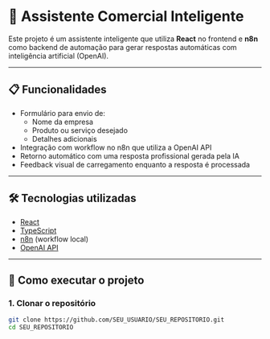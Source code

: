 # 🤖 Assistente Comercial Inteligente

Este projeto é um assistente inteligente que utiliza **React** no frontend e **n8n** como backend de automação para gerar respostas automáticas com inteligência artificial (OpenAI).

---

## 📋 Funcionalidades

- Formulário para envio de:
  - Nome da empresa
  - Produto ou serviço desejado
  - Detalhes adicionais
- Integração com workflow no n8n que utiliza a OpenAI API
- Retorno automático com uma resposta profissional gerada pela IA
- Feedback visual de carregamento enquanto a resposta é processada

---

## 🛠️ Tecnologias utilizadas

- [React](https://reactjs.org/)
- [TypeScript](https://www.typescriptlang.org/)
- [n8n](https://n8n.io/) (workflow local)
- [OpenAI API](https://platform.openai.com/)

---

## 🚀 Como executar o projeto

### 1. Clonar o repositório

```bash
git clone https://github.com/SEU_USUARIO/SEU_REPOSITORIO.git
cd SEU_REPOSITORIO

